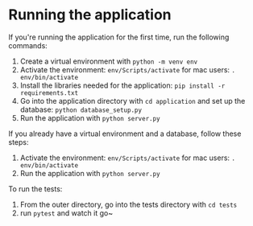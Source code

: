 # Running the application

If you're running the application for the first time, run the following commands:

1. Create a virtual environment with `python -m venv env`
2. Activate the environment: `env/Scripts/activate`
    for mac users: `. env/bin/activate`
3. Install the libraries needed for the application: `pip install -r requirements.txt`
4. Go into the application directory with `cd application` and set up the database: `python database_setup.py`
5. Run the application with `python server.py`

If you already have a virtual environment and a database, follow these steps:

1. Activate the environment: `env/Scripts/activate`
    for mac users: `. env/bin/activate`
2. Run the application with `python server.py`

To run the tests:

1. From the outer directory, go into the tests directory with `cd tests`
2. run `pytest` and watch it go~
